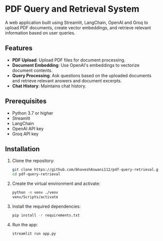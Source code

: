 # PDF Query and Retrieval System

A web application built using Streamlit, LangChain, OpenAI and Groq to upload PDF documents, create vector embeddings, and retrieve relevant information based on user queries.

## Features

- **PDF Upload**: Upload PDF files for document processing.
- **Document Embedding**: Use OpenAI's embeddings to vectorize document contents.
- **Query Processing**: Ask questions based on the uploaded documents and retrieve relevant answers and document excerpts.
- **Chat History**: Maintains chat history.

## Prerequisites

- Python 3.7 or higher
- Streamlit
- LangChain
- OpenAI API key
- Groq API key

## Installation

1. Clone the repository:

   ```bash
   git clone https://github.com/bhaveshAswani112/pdf-query-retrieval.git
   cd pdf-query-retrieval

2. Create the virtual environment and activate:

   ```bash
   python -m venv ./venv
   venv/Scripts/activate

2. Install the required dependencies:

   ```bash
   pip install -r requirements.txt

3. Run the app:
   ```bash
   streamlit run app.py



